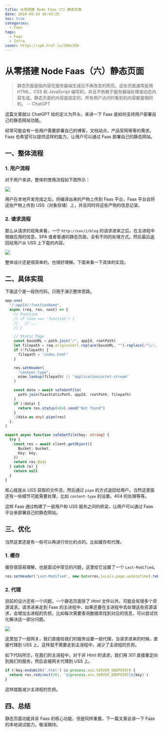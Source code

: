 ```yaml
---
title: 从零搭建 Node Faas（六）静态页面
date: 2024-05-24 16:43:25
toc: true
categories:
  - Faas
tags:
  - Faas
  - Infra
cover: https://iph.href.lu/500x250
---
```



# 从零搭建 Node Faas（六）静态页面

> 静态页面是指内容在服务器端生成后不再改变的网页。这些页面通常是用 HTML、CSS 和 JavaScript 编写的，并且不依赖于服务器端处理或动态内容生成。静态页面的内容是固定的，所有用户访问时看到的内容都是相同的。  -- ChatGPT

这篇文章就以 ChatGPT 给的定义为开头，来讲一下 Faas 是如何支持用户部署自己的静态网站功能。

经常可能会有一些用户需要部署自己的博客，文档站点，产品官网等等的需求。Faas 也希望可以提供这样的能力，让用户可以通过 Faas 部署自己的静态网站。

## 一、整体流程

### 1. 用户流程

对于用户来讲，整体的使用流程如下图所示：

![](https://file-1305436646.cos.ap-nanjing.myqcloud.com/blog/faas/static-page-process.png)

用户在本地开发完成之后，将编译出来的产物上传到 Faas 平台，Faas 平台会将这些产物上传到 USS（对象存储）上，并且同时将这些产物的信息记录。


### 2. 请求流程

那么从请求的视角来看，一个 `http://xxx/1/blog` 的请求进来之后，在主进程中根据应用的信息，SPA 或者普通的静态页面，会有不同的处理方式。然后最后返回给用户从 USS 上下载的内容。

![](https://file-1305436646.cos.ap-nanjing.myqcloud.com/blog/faas/static-page-request.png)

整体设计还是很简单的，也很好理解。下面来看一下具体的实现。

## 二、具体实现

下面这个是一段伪代码，只用于演示整体思路。

```ts
app.use(
  "/:appId/:functionName",
  async (req, res, next) => {
    // Function
    // if (xxx === 'function') {
    //   // ...
    // }

    // Static Page
    const baseURL = path.join("/", appId, rootPath)
    let filepath = req.originalUrl.replace(baseURL, "").replace(/^\//, "")
    if (!filepath) {
      filepath = "index.html"
    }

    res.setHeader(
      "content-type",
      mime.lookup(filepath) || "application/octet-stream"
    )

    const data = await safeGetFile(
      path.join(faasStaticPath, appId, rootPath, filepath)
    )
    if (!data) {
      return res.status(404).send("Not found")
    }
    ;(data as any).pipe(res)
  },
)

export async function safeGetFile(key: string) {
  try {
    const res = await client.getObject({
      Bucket: bucket,
      Key: key,
    })
    return res.Body
  } catch (e) {
    return null
  }
}
```

核心就是从 USS 获取的文件流，然后通过 `pipe` 的方式返回给用户。当然这里面还有一些细节可能需要处理，比如 `content-type` 的设置，404 的处理等等。

这样 Faas 通过构建了一层用户和 USS 服务之间的桥梁，让用户可以通过 Faas 平台来部署自己的静态网站。

## 三、优化

当然这里还是有一些可以再进行优化的点的。比如缓存和代理。

### 1. 缓存

缓存很容易理解，也是面试中常见的问题，这里给它设置了一个 `Last-Modified`。

```ts
res.setHeader('Last-Modified', new Date(res.locals.page.updateTime).toUTCString())
```

### 2. 代理

目前的设计还有一个问题，一个静态页面除了 Html 文件以外，可能会有很多个资源请求。请求进来走到 Faas 的主进程中，如果还要在主进程中去处理这些资源请求，会增加主进程的负担。比如每次需要查询数据库找到对应的信息，可以尝试优化解决这一部分问题。

![](https://file-1305436646.cos.ap-nanjing.myqcloud.com/blog/faas/static-page-request-optimize.png)

这里加了一层网关，我们直接给我们的服务设置一层代理，当请求进来的时候，直接代理到 USS 上，这样就不需要走到主进程中，减少了主进程的负担。

如下代码所示，在我们的主进程中，对于非 Html 的请求，我们用 301 直接重定向到我们的服务，然后会被网关代理到 USS 上。

```ts
if (!key.endsWith('.html') && process.env.SERVER_ENDPOINT) {
  return res.redirect(301, `${process.env.SERVER_ENDPOINT}${key}`)
}
```

这样就能减少主进程的负担。

## 四、总结

静态页面功能并非 Faas 的核心功能，但是同样重要。下一篇文章会讲一下 Faas 的本地调试能力，敬请期待。
